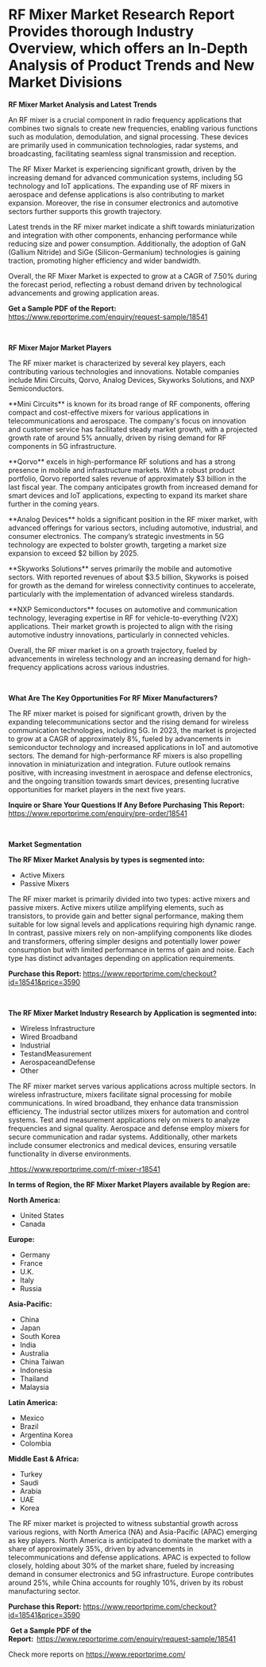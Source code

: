 <p><h1>RF Mixer Market Research Report Provides thorough Industry Overview, which offers an In-Depth Analysis of Product Trends and New Market Divisions</h1></p><p><strong>RF Mixer Market Analysis and Latest Trends</strong></p>
<p><p>An RF mixer is a crucial component in radio frequency applications that combines two signals to create new frequencies, enabling various functions such as modulation, demodulation, and signal processing. These devices are primarily used in communication technologies, radar systems, and broadcasting, facilitating seamless signal transmission and reception.</p><p>The RF Mixer Market is experiencing significant growth, driven by the increasing demand for advanced communication systems, including 5G technology and IoT applications. The expanding use of RF mixers in aerospace and defense applications is also contributing to market expansion. Moreover, the rise in consumer electronics and automotive sectors further supports this growth trajectory.</p><p>Latest trends in the RF mixer market indicate a shift towards miniaturization and integration with other components, enhancing performance while reducing size and power consumption. Additionally, the adoption of GaN (Gallium Nitride) and SiGe (Silicon-Germanium) technologies is gaining traction, promoting higher efficiency and wider bandwidth. </p><p>Overall, the RF Mixer Market is expected to grow at a CAGR of 7.50% during the forecast period, reflecting a robust demand driven by technological advancements and growing application areas.</p></p>
<p><strong>Get a Sample PDF of the Report:&nbsp;</strong> <a href="https://www.reportprime.com/enquiry/request-sample/18541?utm_campaign=2820&utm_medium=2&utm_source=Github&utm_content=ia&utm_term=19032025&utm_id=rf-mixer">https://www.reportprime.com/enquiry/request-sample/18541</a></p>
<p>&nbsp;</p>
<p><strong>RF Mixer Major Market Players</strong></p>
<p><p>The RF mixer market is characterized by several key players, each contributing various technologies and innovations. Notable companies include Mini Circuits, Qorvo, Analog Devices, Skyworks Solutions, and NXP Semiconductors.</p><p>**Mini Circuits** is known for its broad range of RF components, offering compact and cost-effective mixers for various applications in telecommunications and aerospace. The company's focus on innovation and customer service has facilitated steady market growth, with a projected growth rate of around 5% annually, driven by rising demand for RF components in 5G infrastructure.</p><p>**Qorvo** excels in high-performance RF solutions and has a strong presence in mobile and infrastructure markets. With a robust product portfolio, Qorvo reported sales revenue of approximately $3 billion in the last fiscal year. The company anticipates growth from increased demand for smart devices and IoT applications, expecting to expand its market share further in the coming years.</p><p>**Analog Devices** holds a significant position in the RF mixer market, with advanced offerings for various sectors, including automotive, industrial, and consumer electronics. The company’s strategic investments in 5G technology are expected to bolster growth, targeting a market size expansion to exceed $2 billion by 2025.</p><p>**Skyworks Solutions** serves primarily the mobile and automotive sectors. With reported revenues of about $3.5 billion, Skyworks is poised for growth as the demand for wireless connectivity continues to accelerate, particularly with the implementation of advanced wireless standards.</p><p>**NXP Semiconductors** focuses on automotive and communication technology, leveraging expertise in RF for vehicle-to-everything (V2X) applications. Their market growth is projected to align with the rising automotive industry innovations, particularly in connected vehicles.</p><p>Overall, the RF mixer market is on a growth trajectory, fueled by advancements in wireless technology and an increasing demand for high-frequency applications across various industries.</p></p>
<p>&nbsp;</p>
<p><strong>What Are The Key Opportunities For RF Mixer Manufacturers?</strong></p>
<p><p>The RF mixer market is poised for significant growth, driven by the expanding telecommunications sector and the rising demand for wireless communication technologies, including 5G. In 2023, the market is projected to grow at a CAGR of approximately 8%, fueled by advancements in semiconductor technology and increased applications in IoT and automotive sectors. The demand for high-performance RF mixers is also propelling innovation in miniaturization and integration. Future outlook remains positive, with increasing investment in aerospace and defense electronics, and the ongoing transition towards smart devices, presenting lucrative opportunities for market players in the next five years.</p></p>
<p><strong>Inquire or Share Your Questions If Any Before Purchasing This Report:</strong> <a href="https://www.reportprime.com/enquiry/pre-order/18541?utm_campaign=2820&utm_medium=2&utm_source=Github&utm_content=ia&utm_term=19032025&utm_id=rf-mixer">https://www.reportprime.com/enquiry/pre-order/18541</a></p>
<p>&nbsp;</p>
<p><strong>Market Segmentation</strong></p>
<p><strong>The RF Mixer Market Analysis by types is segmented into:</strong></p>
<p><ul><li>Active Mixers</li><li>Passive Mixers</li></ul></p>
<p><p>The RF mixer market is primarily divided into two types: active mixers and passive mixers. Active mixers utilize amplifying elements, such as transistors, to provide gain and better signal performance, making them suitable for low signal levels and applications requiring high dynamic range. In contrast, passive mixers rely on non-amplifying components like diodes and transformers, offering simpler designs and potentially lower power consumption but with limited performance in terms of gain and noise. Each type has distinct advantages depending on application requirements.</p></p>
<p><strong>Purchase this Report:&nbsp;</strong><a href="https://www.reportprime.com/checkout?id=18541&price=3590&utm_campaign=2820&utm_medium=2&utm_source=Github&utm_content=ia&utm_term=19032025&utm_id=rf-mixer">https://www.reportprime.com/checkout?id=18541&price=3590</a></p>
<p>&nbsp;</p>
<p><strong>The RF Mixer Market Industry Research by Application is segmented into:</strong></p>
<p><ul><li>Wireless Infrastructure</li><li>Wired Broadband</li><li>Industrial</li><li>TestandMeasurement</li><li>AerospaceandDefense</li><li>Other</li></ul></p>
<p><p>The RF mixer market serves various applications across multiple sectors. In wireless infrastructure, mixers facilitate signal processing for mobile communications. In wired broadband, they enhance data transmission efficiency. The industrial sector utilizes mixers for automation and control systems. Test and measurement applications rely on mixers to analyze frequencies and signal quality. Aerospace and defense employ mixers for secure communication and radar systems. Additionally, other markets include consumer electronics and medical devices, ensuring versatile functionality in diverse environments.</p></p>
<p><a href="https://www.reportprime.com/rf-mixer-r18541?utm_campaign=2820&utm_medium=2&utm_source=Github&utm_content=ia&utm_term=19032025&utm_id=rf-mixer">&nbsp;https://www.reportprime.com/rf-mixer-r18541</a></p>
<p><strong>In terms of Region, the RF Mixer Market Players available by Region are:</strong></p>
<p>
    <p> <strong> North America: </strong>
        <ul>
            <li>United States</li>
            <li>Canada</li>
        </ul>
        </p> 
    <p> <strong> Europe: </strong>
        <ul>
            <li>Germany</li>
            <li>France</li>
            <li>U.K.</li>
            <li>Italy</li>
            <li>Russia</li>
        </ul>
        </p> 
    <p> <strong> Asia-Pacific: </strong>
        <ul>
            <li>China</li>
            <li>Japan</li>
            <li>South Korea</li>
            <li>India</li>
            <li>Australia</li>
            <li>China Taiwan</li>
            <li>Indonesia</li>
            <li>Thailand</li>
            <li>Malaysia</li>
        </ul>
        </p> 
    <p> <strong> Latin America: </strong>
        <ul>
            <li>Mexico</li>
            <li>Brazil</li>
            <li>Argentina Korea</li>
            <li>Colombia</li>
        </ul>
        </p> 
    <p> <strong> Middle East & Africa: </strong>
        <ul>
            <li>Turkey</li>
            <li>Saudi</li>
            <li>Arabia</li>
            <li>UAE</li>
            <li>Korea</li>
        </ul>
    </p>
    </p>
<p><p>The RF mixer market is projected to witness substantial growth across various regions, with North America (NA) and Asia-Pacific (APAC) emerging as key players. North America is anticipated to dominate the market with a share of approximately 35%, driven by advancements in telecommunications and defense applications. APAC is expected to follow closely, holding about 30% of the market share, fueled by increasing demand in consumer electronics and 5G infrastructure. Europe contributes around 25%, while China accounts for roughly 10%, driven by its robust manufacturing sector.</p></p>
<p><strong>Purchase this Report: </strong><a href="https://www.reportprime.com/checkout?id=18541&price=3590&utm_campaign=2820&utm_medium=2&utm_source=Github&utm_content=ia&utm_term=19032025&utm_id=rf-mixer">https://www.reportprime.com/checkout?id=18541&price=3590</a></p>
<p>&nbsp;<strong>Get a Sample PDF of the Report:&nbsp;&nbsp;</strong><a href="https://www.reportprime.com/enquiry/request-sample/18541?utm_campaign=2820&utm_medium=2&utm_source=Github&utm_content=ia&utm_term=19032025&utm_id=rf-mixer">https://www.reportprime.com/enquiry/request-sample/18541</a></p>
<p><strong></strong></p>
<p>Check more reports on <a href="https://www.reportprime.com/?utm_campaign=2820&utm_medium=2&utm_source=Github&utm_content=ia&utm_term=19032025&utm_id=rf-mixer">https://www.reportprime.com/</a></p>